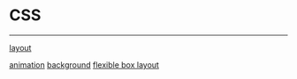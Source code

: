 # CSS

---

[layout](./layout.md)

[animation](./animation.md)
[background](./background.md)
[flexible box layout](./flex.md)
